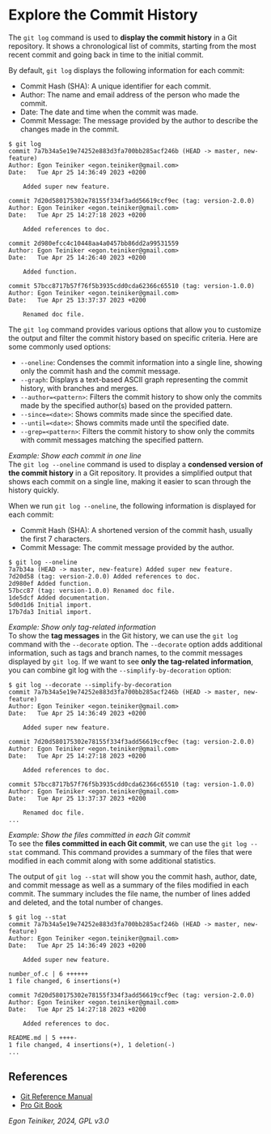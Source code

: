 # Explore the Commit History 

The `git log` command is used to **display the commit history** in a Git repository. 
It shows a chronological list of commits, starting from the most recent commit and going back in time to the initial commit.

By default, `git log` displays the following information for each commit:
* Commit Hash (SHA): A unique identifier for each commit.
* Author: The name and email address of the person who made the commit.
* Date: The date and time when the commit was made.
* Commit Message: The message provided by the author to describe the changes made in the commit.

```
$ git log
commit 7a7b34a5e19e74252e883d3fa700bb285acf246b (HEAD -> master, new-feature)
Author: Egon Teiniker <egon.teiniker@gmail.com>
Date:   Tue Apr 25 14:36:49 2023 +0200

    Added super new feature.

commit 7d20d580175302e78155f334f3add56619ccf9ec (tag: version-2.0.0)
Author: Egon Teiniker <egon.teiniker@gmail.com>
Date:   Tue Apr 25 14:27:18 2023 +0200

    Added references to doc.

commit 2d980efcc4c10448aa4a0457bb86dd2a99531559
Author: Egon Teiniker <egon.teiniker@gmail.com>
Date:   Tue Apr 25 14:26:40 2023 +0200

    Added function.

commit 57bcc8717b57f76f5b3935cdd0cda62366c65510 (tag: version-1.0.0)
Author: Egon Teiniker <egon.teiniker@gmail.com>
Date:   Tue Apr 25 13:37:37 2023 +0200

    Renamed doc file.
```

The `git log` command provides various options that allow you to customize the output and filter the commit history based on specific criteria. Here are some commonly used options:
* `--oneline`: Condenses the commit information into a single line, showing only the commit hash and the commit message.
* `--graph`: Displays a text-based ASCII graph representing the commit history, with branches and merges.
* `--author=<pattern>`: Filters the commit history to show only the commits made by the specified author(s) based on the provided pattern.
* `--since=<date>`: Shows commits made since the specified date.
* `--until=<date>`: Shows commits made until the specified date.
* `--grep=<pattern>`: Filters the commit history to show only the commits with commit messages matching the specified pattern.


_Example: Show each commit in one line_\
The `git log --oneline` command is used to display a **condensed version of the commit history** in a Git repository. It provides a simplified output that shows each commit on a single line, making it easier to scan through the history quickly.

When we run `git log --oneline`, the following information is displayed for each commit:
* Commit Hash (SHA): A shortened version of the commit hash, usually the first 7 characters.
* Commit Message: The commit message provided by the author.
```
$ git log --oneline
7a7b34a (HEAD -> master, new-feature) Added super new feature.
7d20d58 (tag: version-2.0.0) Added references to doc.
2d980ef Added function.
57bcc87 (tag: version-1.0.0) Renamed doc file.
1de5dcf Added documentation.
5d0d1d6 Initial import.
17b7da3 Initial import.
```


_Example: Show only tag-related information_\
To show the **tag messages** in the Git history, we can use the `git log` command with the `--decorate` option. The `--decorate` option adds additional information, such as tags and branch names, to the commit messages displayed by `git log`.
If we want to see **only the tag-related information**, you can combine git log with the `--simplify-by-decoration` option:

```
$ git log --decorate --simplify-by-decoration
commit 7a7b34a5e19e74252e883d3fa700bb285acf246b (HEAD -> master, new-feature)
Author: Egon Teiniker <egon.teiniker@gmail.com>
Date:   Tue Apr 25 14:36:49 2023 +0200

    Added super new feature.

commit 7d20d580175302e78155f334f3add56619ccf9ec (tag: version-2.0.0)
Author: Egon Teiniker <egon.teiniker@gmail.com>
Date:   Tue Apr 25 14:27:18 2023 +0200

    Added references to doc.

commit 57bcc8717b57f76f5b3935cdd0cda62366c65510 (tag: version-1.0.0)
Author: Egon Teiniker <egon.teiniker@gmail.com>
Date:   Tue Apr 25 13:37:37 2023 +0200

    Renamed doc file.
...
```

_Example: Show the files committed in each Git commit_\
To see the **files committed in each Git commit**, we can use the `git log --stat` command. This command provides a summary of the files that were modified in each commit along with some additional statistics.

The output of `git log --stat` will show you the commit hash, author, date, and commit message as well as a summary of the files modified in each commit. The summary includes the file name, the number of lines added and deleted, and the total number of changes.
```
$ git log --stat
commit 7a7b34a5e19e74252e883d3fa700bb285acf246b (HEAD -> master, new-feature)
Author: Egon Teiniker <egon.teiniker@gmail.com>
Date:   Tue Apr 25 14:36:49 2023 +0200

    Added super new feature.

number_of.c | 6 ++++++
1 file changed, 6 insertions(+)

commit 7d20d580175302e78155f334f3add56619ccf9ec (tag: version-2.0.0)
Author: Egon Teiniker <egon.teiniker@gmail.com>
Date:   Tue Apr 25 14:27:18 2023 +0200

    Added references to doc.

README.md | 5 ++++-
1 file changed, 4 insertions(+), 1 deletion(-)
...
```

## References
* [Git Reference Manual](https://git-scm.com/docs)
* [Pro Git Book](https://git-scm.com/book/en/v2)

*Egon Teiniker, 2024, GPL v3.0*